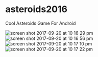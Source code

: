 # asteroids2016
Cool Asteroids Game For Android

![screen shot 2017-09-20 at 10 16 29 pm](https://user-images.githubusercontent.com/16830184/30678861-872d1732-9e52-11e7-9589-657d7b9e8a9f.png)
![screen shot 2017-09-20 at 10 16 56 pm](https://user-images.githubusercontent.com/16830184/30678866-8d8a1080-9e52-11e7-9ddd-a48d10231a8c.png)
![screen shot 2017-09-20 at 10 17 10 pm](https://user-images.githubusercontent.com/16830184/30678870-92934c4a-9e52-11e7-9117-64068e584901.png)
![screen shot 2017-09-20 at 10 17 22 pm](https://user-images.githubusercontent.com/16830184/30678874-950824aa-9e52-11e7-85b2-20116f5f3286.png)
